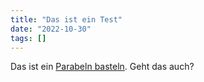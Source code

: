 ```yaml
---
title: "Das ist ein Test"
date: "2022-10-30"
tags: []
---
```


Das ist ein [Parabeln basteln](Parabeln_basteln.md). Geht das auch? 